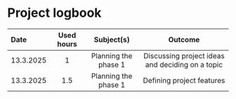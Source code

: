 # Project logbook

| Date  | Used hours | Subject(s) |  Outcome |
| :---  |     :---:      |     :---:      |     :---:      |
| 13.3.2025 | 1 | Planning the phase 1  | Discussing project ideas and deciding on a topic  |
| 13.3.2025 | 1.5 | Planning the phase 1  | Defining project features |
